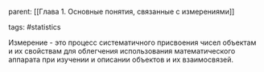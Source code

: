 parent: [[Глава 1. Основные понятия, связанные с измерениями]]

tags: #statistics 

Измерение - это процесс систематичного присвоения чисел объектам и их свойствам для облегчения использования математического аппарата при изучении и описании объектов и их взаимосвязей.

